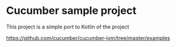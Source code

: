 Cucumber sample project
=======================


This project is a simple port to Kotlin of the project

https://github.com/cucumber/cucumber-jvm/tree/master/examples

